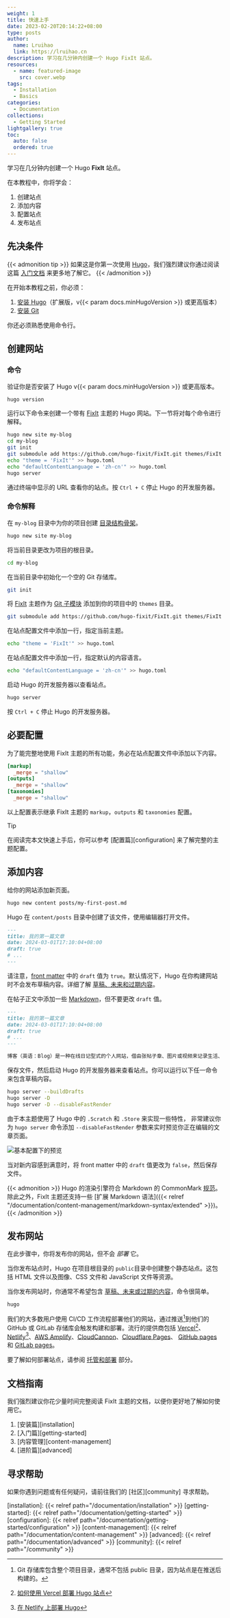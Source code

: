 ```yaml
---
weight: 1
title: 快速上手
date: 2023-02-20T20:14:22+08:00
type: posts
author:
  name: Lruihao
  link: https://lruihao.cn
description: 学习在几分钟内创建一个 Hugo FixIt 站点。
resources:
  - name: featured-image
    src: cover.webp
tags:
  - Installation
  - Basics
categories:
  - Documentation
collections:
  - Getting Started
lightgallery: true
toc:
  auto: false
  ordered: true
---
```


学习在几分钟内创建一个 Hugo **FixIt** 站点。

<!--more-->

在本教程中，你将学会：

1. 创建站点
2. 添加内容
3. 配置站点
4. 发布站点

## 先决条件

{{< admonition tip >}}
如果这是你第一次使用 [Hugo](https://gohugo.io/)，我们强烈建议你通过阅读这篇 [入门文档](https://gohugo.io/getting-started/) 来更多地了解它。
{{< /admonition >}}

在开始本教程之前，你必须：

1. [安装 Hugo][hugo-installing]（扩展版，v{{< param docs.minHugoVersion >}} 或更高版本）
2. [安装 Git][git-install]

你还必须熟悉使用命令行。

## 创建网站

### 命令

验证你是否安装了 Hugo v{{< param docs.minHugoVersion >}} 或更高版本。

```bash
hugo version
```

运行以下命令来创建一个带有 [FixIt][fixit] 主题的 Hugo 网站。下一节将对每个命令进行解释。

```bash
hugo new site my-blog
cd my-blog
git init
git submodule add https://github.com/hugo-fixit/FixIt.git themes/FixIt
echo "theme = 'FixIt'" >> hugo.toml
echo "defaultContentLanguage = 'zh-cn'" >> hugo.toml
hugo server
```

通过终端中显示的 URL 查看你的站点。按 `Ctrl + C` 停止 Hugo 的开发服务器。

### 命令解释

在 `my-blog` 目录中为你的项目创建 [目录结构骨架][directory-structure]。

```bash
hugo new site my-blog
```

将当前目录更改为项目的根目录。

```bash
cd my-blog
```

在当前目录中初始化一个空的 Git 存储库。

```bash
git init
```

将 [FixIt][fixit] 主题作为 [Git 子模块][git-submodule] 添加到你的项目中的 `themes` 目录。

```bash
git submodule add https://github.com/hugo-fixit/FixIt.git themes/FixIt
```

在站点配置文件中添加一行，指定当前主题。

```bash
echo "theme = 'FixIt'" >> hugo.toml
```

在站点配置文件中添加一行，指定默认的内容语言。

```bash
echo "defaultContentLanguage = 'zh-cn'" >> hugo.toml
```

启动 Hugo 的开发服务器以查看站点。

```bash
hugo server
```

按 `Ctrl + C` 停止 Hugo 的开发服务器。

## 必要配置

为了能完整地使用 FixIt 主题的所有功能，务必在站点配置文件中添加以下内容。

```toml
[markup]
  _merge = "shallow"
[outputs]
  _merge = "shallow"
[taxonomies]
  _merge = "shallow"
```

以上配置表示继承 FixIt 主题的 `markup`，`outputs` 和 `taxonomies` 配置。

> [!TIP]
> 在阅读完本文快速上手后，你可以参考 [配置篇][configuration] 来了解完整的主题配置。

## 添加内容

给你的网站添加新页面。

```bash
hugo new content posts/my-first-post.md
```

Hugo 在 `content/posts` 目录中创建了该文件，使用编辑器打开文件。

```markdown
---
title: 我的第一篇文章
date: 2024-03-01T17:10:04+08:00
draft: true
# ...
---
```

请注意，[front matter][front-matter] 中的 `draft` 值为 `true`。默认情况下，Hugo 在你构建网站时不会发布草稿内容。详细了解 [草稿、未来和过期内容][draft-future-and-expired-content]。

在帖子正文中添加一些 [Markdown][commonmark]，但不要更改 `draft` 值。

```markdown
---
title: 我的第一篇文章
date: 2024-03-01T17:10:04+08:00
draft: true
# ...
---

博客（英语：Blog）是一种在线日记型式的个人网站，借由张帖子章、图片或视频来记录生活、抒发情感或分享信息。博客上的文章通常根据张贴时间，以倒序方式由新到旧排列。
```

保存文件，然后启动 Hugo 的开发服务器来查看站点。你可以运行以下任一命令来包含草稿内容。

```bash
hugo server --buildDrafts
hugo server -D
hugo server -D --disableFastRender
```

由于本主题使用了 Hugo 中的 `.Scratch` 和 `.Store` 来实现一些特性，
非常建议你为 `hugo server` 命令添加 `--disableFastRender` 参数来实时预览你正在编辑的文章页面。

![基本配置下的预览](simple-preview.webp '基本配置下的预览')

当对新内容感到满意时，将 front matter 中的 `draft` 值更改为 `false`，然后保存文件。

{{< admonition >}}
Hugo 的渲染引擎符合 Markdown 的 CommonMark [规范](https://spec.commonmark.org/)。\
除此之外，FixIt 主题还支持一些 [扩展 Markdown 语法]({{< relref "/documentation/content-management/markdown-syntax/extended" >}})。
{{< /admonition >}}

## 发布网站

在此步骤中，你将发布你的网站，但不会 _部署_ 它。

当你发布站点时，Hugo 在项目根目录的 `public`目录中创建整个静态站点。这包括 HTML 文件以及图像、CSS 文件和 JavaScript 文件等资源。

当你发布网站时，你通常不希望包含 [草稿、未来或过期的内容][draft-future-and-expired-content]，命令很简单。

````bash
hugo
````

我们的大多数用户使用 CI/CD 工作流程部署他们的网站，通过推送[^1]到他们的 GitHub 或 GitLab 存储库会触发构建和部署。流行的提供商包括 [Vercel][vercel][^2]、[Netlify][netlify][^3]、[AWS Amplify][amplify]、[CloudCannon][cloudcannon]、[Cloudflare Pages][cf-pages]、 [GitHub pages][gh-pages] 和 [GitLab pages][gl-pages]。

要了解如何部署站点，请参阅 [托管和部署][hosting-and-deployment] 部分。

## 文档指南

我们强烈建议你花少量时间完整阅读 FixIt 主题的文档，以便你更好地了解如何使用它。

1. [安装篇][installation]
2. [入门篇][getting-started]
3. [内容管理][content-management]
4. [进阶篇][advanced]

## 寻求帮助

如果你遇到问题或有任何疑问，请前往我们的 [社区][community] 寻求帮助。

<!-- link reference definition -->
<!-- markdownlint-disable-file reference-links-images -->
[hugo-installing]: https://gohugo.io/getting-started/installing/
[git-install]: https://git-scm.com/book/en/v2/Getting-Started-Installing-Git
[fixit]: https://github.com/hugo-fixit/FixIt
[git-submodule]: https://git-scm.com/book/en/v2/Git-Tools-Submodules
[directory-structure]: https://gohugo.io/getting-started/directory-structure/
[front-matter]: https://gohugo.io/content-management/front-matter/
[draft-future-and-expired-content]: https://gohugo.io/getting-started/usage/#draft-future-and-expired-content
[commonmark]: https://commonmark.org/help/
[vercel]: https://vercel.com/
[netlify]: https://www.netlify.com/
[amplify]: https://aws.amazon.com/amplify/
[cloudcannon]: https://cloudcannon.com/
[cf-pages]: https://pages.cloudflare.com/
[gh-pages]: https://pages.github.com/
[gl-pages]: https://docs.gitlab.com/ee/user/project/pages/
[deploying-hugo-with-vercel]: https://vercel.com/guides/deploying-hugo-with-vercel
[hugo-on-netlify]: https://docs.netlify.com/integrations/frameworks/hugo/
[hosting-and-deployment]: https://gohugo.io/hosting-and-deployment/
[installation]: {{< relref path="/documentation/installation" >}}
[getting-started]: {{< relref path="/documentation/getting-started" >}}
[configuration]: {{< relref path="/documentation/getting-started/configuration" >}}
[content-management]: {{< relref path="/documentation/content-management" >}}
[advanced]: {{< relref path="/documentation/advanced" >}}
[community]: {{< relref path="/community" >}}

<!-- footnote reference definition -->
[^1]: Git 存储库包含整个项目目录，通常不包括 public 目录，因为站点是在推送后构建的。
[^2]: [如何使用 Vercel 部署 Hugo 站点][deploying-hugo-with-vercel]
[^3]: [在 Netlify 上部署 Hugo][hugo-on-netlify]
